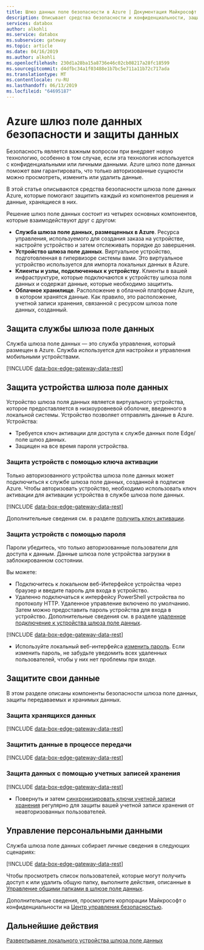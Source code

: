 ```yaml
---
title: Шлюз данных поле безопасности в Azure | Документация Майкрософт
description: Описывает средства безопасности и конфиденциальности, защищающих виртуальное устройство Azure Data Box шлюза, службы и данных, в локальной среде и в облаке.
services: databox
author: alkohli
ms.service: databox
ms.subservice: gateway
ms.topic: article
ms.date: 04/16/2019
ms.author: alkohli
ms.openlocfilehash: 230d1a28ba15a8736e46c02cb08217a28fc18599
ms.sourcegitcommit: d4dfbc34a1f03488e1b7bc5e711a11b72c717ada
ms.translationtype: MT
ms.contentlocale: ru-RU
ms.lasthandoff: 06/13/2019
ms.locfileid: "64695187"
---
```

# <a name="azure-data-box-gateway-security-and-data-protection"></a>Azure шлюз поле данных безопасности и защиты данных

Безопасность является важным вопросом при внедряет новую технологию, особенно в том случае, если эта технология используется с конфиденциальными или личными данными. Azure шлюз поле данных поможет вам гарантировать, что только авторизованные сущности можно просмотреть, изменить или удалить данные.

В этой статье описываются средства безопасности шлюза поле данных Azure, которые помогают защитить каждый из компонентов решения и данные, хранящиеся в них.

Решение шлюз поле данных состоит из четырех основных компонентов, которые взаимодействуют друг с другом:

- **Служба шлюза поле данных, размещенных в Azure**. Ресурса управления, используемого для создания заказа на устройстве, настройте устройство и затем отслеживать порядке до завершения.
- **Устройство шлюза поле данных**. Виртуальное устройство, подготовленная в гипервизоре системы вами. Это виртуальное устройство используется для импорта локальных данных в Azure.
- **Клиенты и узлы, подключенных к устройству**. Клиенты в вашей инфраструктуре, которые подключаются к устройству шлюза поля данных и содержат данные, которые необходимо защитить.
- **Облачное хранилище**. Расположение в облачной платформе Azure, в котором хранятся данные. Как правило, это расположение, учетной записи хранения, связанной с ресурсом шлюза поле данных, созданный.


## <a name="data-box-gateway-service-protection"></a>Защита службы шлюза поле данных

Служба шлюза поле данных — это служба управления, который размещен в Azure. Служба используется для настройки и управления мобильными устройствами.

[!INCLUDE [data-box-edge-gateway-data-rest](../../includes/data-box-edge-gateway-service-protection.md)]

## <a name="data-box-gateway-device-protection"></a>Защита устройства шлюза поле данных

Устройство шлюза поля данных является виртуального устройства, которое предоставляется в низкоуровневой оболочке, введенного в локальной системы. Устройство позволяет отправлять данные в Azure. Устройства:

- Требуется ключ активации для доступа к службе данных поле Edge/поле шлюз данных.
- Защищен на все время пароля устройства.
<!---  secure boot enabled.
- Runs Windows Defender Device Guard. Device Guard allows you to run only trusted applications that you define in your code integrity policies.-->

### <a name="protect-the-device-via-activation-key"></a>Защита устройств с помощью ключа активации

Только авторизованного устройства шлюза поле данных может подключиться к службе шлюза поле данных, созданной в подписке Azure. Чтобы авторизовать устройство, необходимо использовать ключ активации для активации устройства в службе шлюза поле данных.

[!INCLUDE [data-box-edge-gateway-data-rest](../../includes/data-box-edge-gateway-activation-key.md)]

Дополнительные сведения см. в разделе [получить ключ активации](data-box-gateway-deploy-prep.md#get-the-activation-key).

### <a name="protect-the-device-via-password"></a>Защита устройств с помощью пароля

Пароли убедитесь, что только авторизованные пользователи для доступа к данным. Данные шлюза поле устройства загрузки в заблокированном состоянии.

Вы можете:

- Подключитесь к локальном веб-Интерфейсе устройства через браузер и введите пароль для входа в устройство.
- Удаленно подключаться к интерфейсу PowerShell устройства по протоколу HTTP. Удаленное управление включено по умолчанию. Затем можно предоставить пароль устройства для входа в устройство. Дополнительные сведения см. в разделе [удаленное подключение к устройства шлюза поле данных](data-box-gateway-connect-powershell-interface.md#connect-to-the-powershell-interface).

[!INCLUDE [data-box-edge-gateway-data-rest](../../includes/data-box-edge-gateway-password-best-practices.md)]
- Используйте локальный веб-интерфейса [изменить пароль](data-box-gateway-manage-access-power-connectivity-mode.md#manage-device-access). Если изменить пароль, не забудьте уведомить всех удаленных пользователей, чтобы у них нет проблемы при входе.


## <a name="protect-your-data"></a>Защитите свои данные

В этом разделе описаны компоненты безопасности шлюза поле данных, защиты передаваемых и хранимых данных.

### <a name="protect-data-at-rest"></a>Защита хранящихся данных

[!INCLUDE [data-box-edge-gateway-data-rest](../../includes/data-box-edge-gateway-data-rest.md)]

### <a name="protect-data-in-flight"></a>Защитить данные в процессе передачи

[!INCLUDE [data-box-edge-gateway-data-rest](../../includes/data-box-edge-gateway-data-flight.md)]

### <a name="protect-data-via-storage-accounts"></a>Защита данных с помощью учетных записей хранения

[!INCLUDE [data-box-edge-gateway-data-rest](../../includes/data-box-edge-gateway-protect-data-storage-accounts.md)]
- Повернуть и затем [синхронизировать ключи учетной записи хранения](data-box-gateway-manage-shares.md#sync-storage-keys) регулярно для защиты вашей учетной записи хранения от неавторизованных пользователей.

## <a name="manage-personal-information"></a>Управление персональными данными

Служба шлюза поле данных собирает личные сведения в следующих сценариях:

[!INCLUDE [data-box-edge-gateway-data-rest](../../includes/data-box-edge-gateway-manage-personal-data.md)]

Чтобы просмотреть список пользователей, которые могут получить доступ к или удалить общую папку, выполните действия, описанные в [Управление общими папками в шлюзе поле данных](data-box-gateway-manage-shares.md).

Дополнительные сведения, просмотрите корпорации Майкрософт о конфиденциальности на [Центр управления безопасностью](https://www.microsoft.com/trustcenter).

## <a name="next-steps"></a>Дальнейшие действия

[Развертывание локального устройства шлюза поле данных](data-box-gateway-deploy-prep.md)
